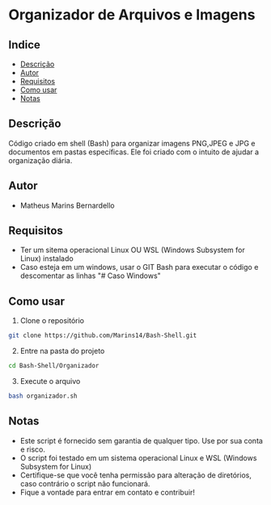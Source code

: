 # Organizador de Arquivos e Imagens

## Indice 
- [Descrição](#descrição)
- [Autor](#autor)
- [Requisitos](#requisitos)
- [Como usar](#como-usar)
- [Notas](#notas)

## Descrição 
Código criado em shell (Bash) para organizar imagens PNG,JPEG e JPG e documentos em pastas específicas. Ele foi criado com o intuito de ajudar a organização diária. 

## Autor 
- Matheus Marins Bernardello 

## Requisitos 
- Ter um sitema operacional Linux OU WSL (Windows Subsystem for Linux) instalado 
- Caso esteja em um windows, usar o GIT Bash para executar o código e descomentar as linhas "# Caso Windows" 

## Como usar
1. Clone o repositório
 ```bash
 git clone https://github.com/Marins14/Bash-Shell.git
 ```
2. Entre na pasta do projeto
 ```bash
 cd Bash-Shell/Organizador
 ```
3. Execute o arquivo
 ```bash
 bash organizador.sh
 ```

## Notas 
- Este script é fornecido sem garantia de qualquer tipo. Use por sua conta e risco.
- O script foi testado em um sistema operacional Linux e WSL (Windows Subsystem for Linux)
- Certifique-se que você tenha permissão para alteração de diretórios, caso contrário o script não funcionará.
- Fique a vontade para entrar em contato e contribuir! 
